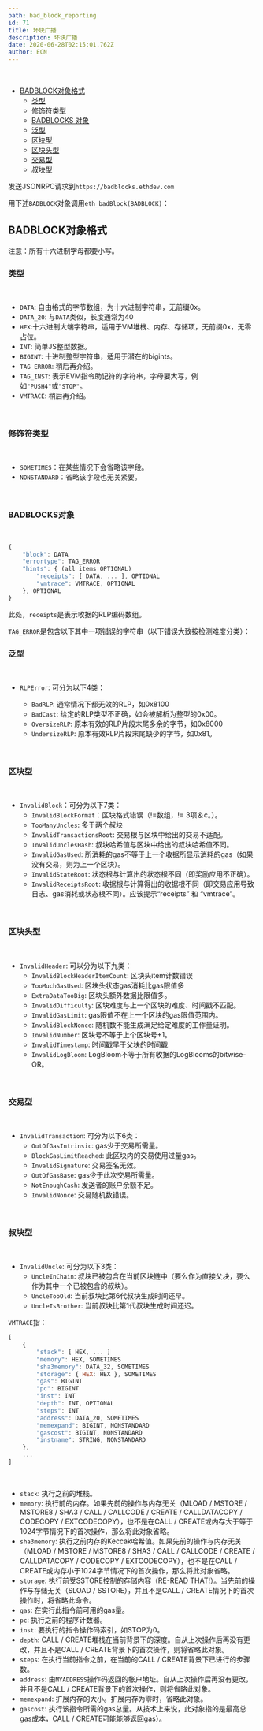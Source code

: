 ```yaml
---
path: bad_block_reporting
id: 71
title: 坏块广播
description: 坏块广播
date: 2020-06-28T02:15:01.762Z
author: ECN
---
```


<br/>

* [BADBLOCK对象格式](https://github.com/ethereum/wiki/wiki/Bad-Block-Reporting#badblock-object-format)
  * [类型](https://github.com/ethereum/wiki/wiki/Bad-Block-Reporting#types)
  * [修饰符类型](https://github.com/ethereum/wiki/wiki/Bad-Block-Reporting#type-modifiers)
  * [BADBLOCKS 对象](https://github.com/ethereum/wiki/wiki/Bad-Block-Reporting#badblocks-object)
  * [泛型](https://github.com/ethereum/wiki/wiki/Bad-Block-Reporting#generic)
  * [区块型](https://github.com/ethereum/wiki/wiki/Bad-Block-Reporting#block-specific)
  * [区块头型](https://github.com/ethereum/wiki/wiki/Bad-Block-Reporting#block-header-specific)
  * [交易型](https://github.com/ethereum/wiki/wiki/Bad-Block-Reporting#transaction-specific)
  * [叔块型](https://github.com/ethereum/wiki/wiki/Bad-Block-Reporting#uncle-specific)

发送JSONRPC请求到`https://badblocks.ethdev.com`

用下述`BADBLOCK`对象调用`eth_badBlock(BADBLOCK)`：

## BADBLOCK对象格式

注意：所有十六进制字母都要小写。

### 类型

<br/>

* `DATA`: 自由格式的字节数组，为十六进制字符串，无前缀0x。
* `DATA_20`: 与`DATA`类似，长度通常为40
* `HEX`:十六进制大端字符串，适用于VM堆栈、内存、存储项，无前缀0x，无零占位。
* `INT`: 简单JS整型数据。
* `BIGINT`: 十进制整型字符串，适用于潜在的bigints。
* `TAG_ERROR`: 稍后再介绍。
* `TAG_INST`: 表示EVM指令助记符的字符串，字母要大写，例如`"PUSH4"`或`"STOP"`。
* `VMTRACE`: 稍后再介绍。

<br/>

### 修饰符类型

<br/>

* `SOMETIMES`：在某些情况下会省略该字段。
* `NONSTANDARD`：省略该字段也无关紧要。

<br/>

### BADBLOCKS对象

<br/>

```javascript
{
    "block": DATA
    "errortype": TAG_ERROR
    "hints": { (all items OPTIONAL)
        "receipts": [ DATA, ... ], OPTIONAL
        "vmtrace": VMTRACE, OPTIONAL
    }, OPTIONAL
}
```

此处，`receipts`是表示收据的RLP编码数组。

`TAG_ERROR`是包含以下其中一项错误的字符串（以下错误大致按检测难度分类）：

### 泛型

<br/>

* `RLPError`: 可分为以下4类：

  * `BadRLP`: 通常情况下都无效的RLP，如0x8100
  * `BadCast`: 给定的RLP类型不正确，如会被解析为整型的0x00。
  * `OversizeRLP`: 原本有效的RLP片段末尾多余的字节，如0x8000
  * `UndersizeRLP`: 原本有效RLP片段末尾缺少的字节，如0x81。

<br/>

### 区块型

<br/>

* `InvalidBlock`：可分为以下7类：
  * `InvalidBlockFormat`：区块格式错误（!=数组，!= 3项＆c。）。
  * `TooManyUncles`: 多于两个叔块
  * `InvalidTransactionsRoot`: 交易根与区块中给出的交易不适配。
  * `InvalidUnclesHash`: 叔块哈希值与区块中给出的叔块哈希值不同。
  * `InvalidGasUsed`:  所消耗的gas不等于上一个收据所显示消耗的gas（如果没有交易，则为上一个区块）。
  * `InvalidStateRoot`: 状态根与计算出的状态根不同（即奖励应用不正确）。
  * `InvalidReceiptsRoot`: 收据根与计算得出的收据根不同（即交易应用导致日志、gas消耗或状态根不同）。应该提示“receipts” 和 “vmtrace”。

<br/>

### 区块头型

<br/>

* `InvalidHeader`: 可以分为以下九类：
  * `InvalidBlockHeaderItemCount`: 区块头item计数错误
  * `TooMuchGasUsed`: 区块头状态gas消耗比gas限值多
  * `ExtraDataTooBig`: 区块头额外数据比限值多。
  * `InvalidDifficulty`: 区块难度与上一个区块的难度、时间戳不匹配。
  * `InvalidGasLimit`: gas限值不在上一个区块的gas限值范围内。
  * `InvalidBlockNonce`: 随机数不能生成满足给定难度的工作量证明。
  * `InvalidNumber`: 区块号不等于上个区块号+1。
  * `InvalidTimestamp`: 时间戳早于父块的时间戳
  * `InvalidLogBloom`: LogBloom不等于所有收据的LogBlooms的bitwise-OR。

<br/>

### 交易型
<br/>

* `InvalidTransaction`: 可分为以下6类：
  * `OutOfGasIntrinsic`: gas少于交易所需量。
  * `BlockGasLimitReached`: 此区块内的交易使用过量gas。
  * `InvalidSignature`: 交易签名无效。
  * `OutOfGasBase`: gas少于此次交易所需量。
  * `NotEnoughCash`: 发送者的账户余额不足。
  * `InvalidNonce`: 交易随机数错误。


<br/>

### 叔块型

<br/>

* `InvalidUncle`: 可分为以下3类：
  * `UncleInChain`: 叔块已被包含在当前区块链中（要么作为直接父块，要么作为其中一个已被包含的叔块）。
  * `UncleTooOld`: 当前叔块比第6代叔块生成时间还早。
  * `UncleIsBrother`: 当前叔块比第1代叔块生成时间还迟。

`VMTRACE`指：

```javascript
[
    {
        "stack": [ HEX, ... ]
        "memory": HEX, SOMETIMES
        "sha3memory": DATA_32, SOMETIMES
        "storage": { HEX: HEX }, SOMETIMES
        "gas": BIGINT
        "pc": BIGINT
        "inst": INT
        "depth": INT, OPTIONAL
        "steps": INT
        "address": DATA_20, SOMETIMES
        "memexpand": BIGINT, NONSTANDARD
        "gascost": BIGINT, NONSTANDARD
        "instname": STRING, NONSTANDARD
    },
    ...
]
```

<br/>

* `stack`: 执行之前的堆栈。
* `memory`: 执行前的内存。如果先前的操作与内存无关（MLOAD / MSTORE / MSTORE8 / SHA3 / CALL / CALLCODE / CREATE / CALLDATACOPY / CODECOPY / EXTCODECOPY），也不是在CALL / CREATE或内存大于等于1024字节情况下的首次操作，那么将此对象省略。
* `sha3memory`: 执行之前内存的Keccak哈希值。如果先前的操作与内存无关（MLOAD / MSTORE / MSTORE8 / SHA3 / CALL / CALLCODE / CREATE / CALLDATACOPY / CODECOPY / EXTCODECOPY），也不是在CALL / CREATE或内存小于1024字节情况下的首次操作，那么将此对象省略。
* `storage`: 执行前受SSTORE控制的存储内容（RE-READ THAT!）。当先前的操作与存储无关（SLOAD / SSTORE），并且不是CALL / CREATE情况下的首次操作时，将省略此命令。
* `gas`: 在实行此指令前可用的gas量。
* `pc`: 执行之前的程序计数器。
* `inst`: 要执行的指令操作码索引，如STOP为0。
* `depth`: CALL / CREATE堆栈在当前背景下的深度。自从上次操作后再没有更改，并且不是CALL / CREATE背景下的首次操作，则将省略此对象。
* `steps`: 在执行当前指令之前，在当前的CALL / CREATE背景下已进行的步骤数。
* `address`: 由`MYADDRESS`操作码返回的帐户地址。自从上次操作后再没有更改，并且不是CALL / CREATE背景下的首次操作，则将省略此对象。
* `memexpand`: 扩展内存的大小。扩展内存为零时，省略此对象。
* `gascost`: 执行该指令所需的gas总量。从技术上来说，此对象指的是最高总gas成本，CALL / CREATE可能能够返回gas）。

